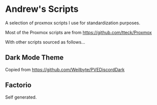 # Andrew's Scripts
A selection of proxmox scripts I use for standardization purposes. 

Most of the Proxmox scripts are from https://github.com/tteck/Proxmox

With other scripts sourced as follows...

## Dark Mode Theme
Copied from https://github.com/Weilbyte/PVEDiscordDark

## Factorio
Self generated.
